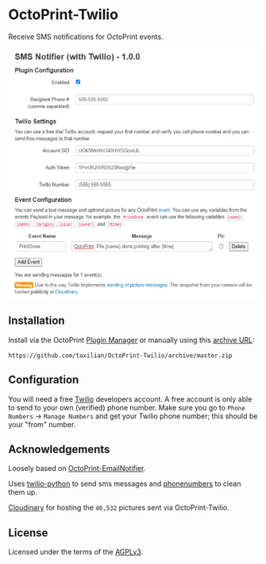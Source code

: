 # OctoPrint-Twilio

Receive SMS notifications for OctoPrint events.  
  
![Settings tab and email screenshot](extras/smsnotifier.png)

## Installation

Install via the OctoPrint [Plugin Manager](https://github.com/foosel/OctoPrint/wiki/Plugin:-Plugin-Manager) or manually using this [archive URL](https://github.com/taxilian/OctoPrint-Twilio/archive/master.zip):

	https://github.com/taxilian/OctoPrint-Twilio/archive/master.zip

## Configuration

You will need a free [Twilio](https://www.twilio.com/try-twilio) developers account.  A free account is only able to send to your own (verified) phone number. Make sure you go to `Phone Numbers` -> `Manage Numbers` and get your Twilio phone number; this should be your "from" number.

## Acknowledgements

Loosely based on [OctoPrint-EmailNotifier](https://github.com/anoved/OctoPrint-EmailNotifier). 

Uses [twilio-python](https://github.com/twilio/twilio-python) to send sms messages and [phonenumbers](https://github.com/daviddrysdale/python-phonenumbers) to clean them up.

[Cloudinary](https://cloudinary.com/) for hosting the `46,532` pictures sent via OctoPrint-Twilio.

## License

Licensed under the terms of the [AGPLv3](http://opensource.org/licenses/AGPL-3.0).
